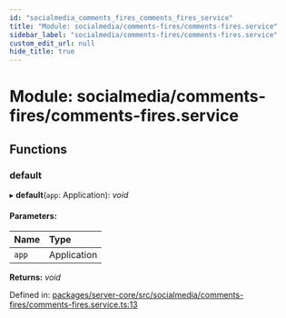 ```yaml
---
id: "socialmedia_comments_fires_comments_fires_service"
title: "Module: socialmedia/comments-fires/comments-fires.service"
sidebar_label: "socialmedia/comments-fires/comments-fires.service"
custom_edit_url: null
hide_title: true
---
```


# Module: socialmedia/comments-fires/comments-fires.service

## Functions

### default

▸ **default**(`app`: Application): *void*

#### Parameters:

Name | Type |
:------ | :------ |
`app` | Application |

**Returns:** *void*

Defined in: [packages/server-core/src/socialmedia/comments-fires/comments-fires.service.ts:13](https://github.com/xr3ngine/xr3ngine/blob/716a06460/packages/server-core/src/socialmedia/comments-fires/comments-fires.service.ts#L13)
